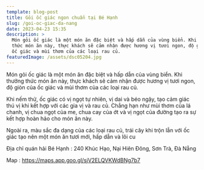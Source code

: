 ```yaml
---
template: blog-post
title: Gỏi ốc giác ngon chuẩn tại Bé Hạnh
slug: /goi-oc-giac-da-nang
date: 2023-04-23 15:35
description: >
  Món gỏi ốc giác là một món ăn đặc biệt và hấp dẫn của vùng biển. Khi thưởng
  thức món ăn này, thực khách sẽ cảm nhận được hương vị tươi ngon, độ giòn của
  ốc giác và mùi thơm của các loại rau củ.
featuredImage: /assets/dsc05204.jpg
---
```

Món gỏi ốc giác là một món ăn đặc biệt và hấp dẫn của vùng biển. Khi thưởng thức món ăn này, thực khách sẽ cảm nhận được hương vị tươi ngon, độ giòn của ốc giác và mùi thơm của các loại rau củ.

Khi nếm thử, ốc giác có vị ngọt tự nhiên, vị dai và béo ngậy, tạo cảm giác thú vị khi kết hợp với các gia vị và rau củ. Chẳng hạn như mùi thơm của lá chanh, vị chua ngọt của me, chua cay của ớt và vị ngọt của đường tạo ra sự kết hợp hoàn hảo cho món ăn này.

Ngoài ra, màu sắc đa dạng của các loại rau củ, trái cây khi trộn lẫn với ốc giác tạo nên một món ăn tươi mới, hấp dẫn và lôi cu

Địa chỉ quán hải Bé Hạnh : 240 Khúc Hạo, Nại Hiên Đông, Sơn Trà, Đà Nẵng

M﻿ap : https://maps.app.goo.gl/sjV2ELQVKWdBNg7b7